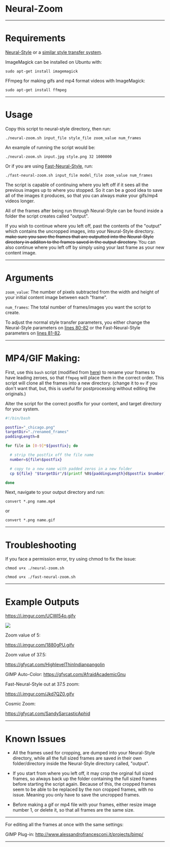 # Neural-Zoom
---

# Requirements

[Neural-Style](https://github.com/jcjohnson/neural-style) or a [similar style transfer system](https://github.com/jcjohnson/neural-style/wiki/Similar-to-Neural-Style).

ImageMagick can be installed on Ubuntu with:

`sudo apt-get install imagemagick`

FFmpeg for making gifs and mp4 format videos with ImageMagick: 

`sudo apt-get install ffmpeg`



---

# Usage
Copy this script to neural-style directory, then run:

`./neural-zoom.sh input_file style_file zoom_value num_frames`

An example of running the script would be:

`./neural-zoom.sh input.jpg style.png 32 1000000`

Or if you are using [Fast-Neural-Style](https://github.com/jcjohnson/fast-neural-style), run: 

`./fast-neural-zoom.sh input_file model_file zoom_value num_frames`

The script is capable of continuing where you left off if it sees all the previous images up to where you stopped. So it can be a good idea to save all of the images it produces, so that you can always make your gifs/mp4 videos longer.

All of the frames after being run through Neural-Style can be found inside a folder the script creates called "output". 

If you wish to continue where you left off, past the contents of the "output" which contains the uncropped images, into your Neural-Style directory. ~~make sure you save the frames that are outputted into the Neural-Style directory in additon to the frames saved in the output directory.~~  You can also continue where you left off by simply using your last frame as your new content image.

---

# Arguments

`zoom_value`: The number of pixels subtracted from the width and height of your initial content image between each "frame".

`num_frames`: The total number of frames/images you want the script to create.

To adjust the normal style transfer parameters, you either change the Neural-Style parameters on [lines 80-82](https://github.com/ProGamerGov/Neural-Zoom/blob/master/neural-zoom.sh#L80-L82) or the Fast-Neural-Style parameters on [lines 81-82](https://github.com/ProGamerGov/Neural-Zoom/blob/master/fast-neural-zoom.sh#L81-L82).

---

# MP4/GIF Making: 

First, use this `bash` script (modified from [here](https://stackoverflow.com/a/3700146/763127)) to rename your frames to have leading zeroes, so that `ffmpeg` will place them in the correct order.  This script will clone all the frames into a new directory.  (change it to `mv` if you don't want that, but, this is useful for postprocessing without editing the originals.)

Alter the script for the correct postfix for your content, and target directory for your system.

```bash
#!/bin/bash

postfix="_chicago.png"
targetDir="./renamed_frames"
paddingLength=8

for file in [0-9]*${postfix}; do

  # strip the postfix off the file name
  number=${file%$postfix}

  # copy to a new name with padded zeros in a new folder
  cp ${file} "$targetDir"/$(printf %0${paddingLength}d$postfix $number)

done
```

Next, navigate to your output directory and run: 

`convert *.png name.mp4`

or 

`convert *.png name.gif`

---
 
# Troubleshooting

If you face a permission error, try using chmod to fix the issue: 

`chmod u+x ./neural-zoom.sh`

`chmod u+x ./fast-neural-zoom.sh`

--- 

# Example Outputs

https://i.imgur.com/UCWl54o.gifv

![](https://i.imgur.com/jcO0qpN.gif)

Zoom value of 5:

https://i.imgur.com/1880gPU.gifv

Zoom value of 37.5:

https://gfycat.com/HighlevelThinIndianpangolin

GIMP Auto-Color: https://gfycat.com/AfraidAcademicGnu

Fast-Neural-Style out at 37.5 zoom:

https://i.imgur.com/Jkd7QZ0.gifv

Cosmic Zoom: 

https://gfycat.com/SandySarcasticAphid

---

# Known Issues

* All the frames used for cropping, are dumped into your Neural-Style directory, while all the full sized frames are saved in their own folder/directory inside the Neural-Style directory called, "output". 

* If you start from where you left off, it may crop the orginal full sized frames, so always back up the folder containing the full sized frames before starting the script again. Because of this, the cropped frames seem to be able to be replaced by the non cropped frames, with no issue. Meaning you only have to save the uncropped frames. 

* Before making a gif or mp4 file with your frames, either resize image number 1, or delete it, so that all frames are the same size.


---

For editing all the frames at once with the same settings: 

GIMP Plug-in: http://www.alessandrofrancesconi.it/projects/bimp/

---


